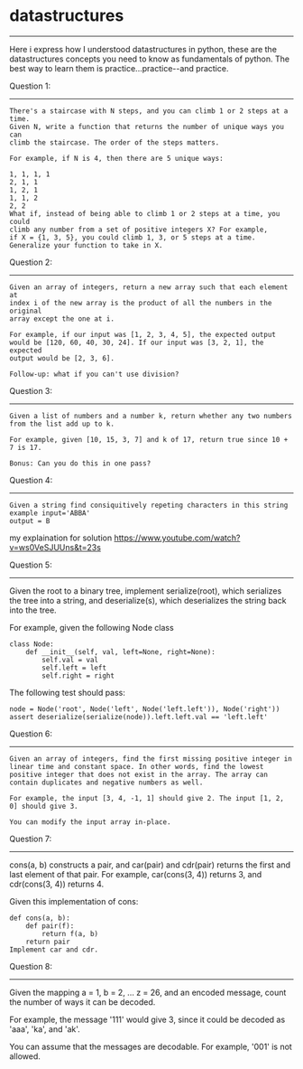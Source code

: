 # datastructures
___
Here i express how I understood datastructures in python, these are the datastructures concepts you need to know as fundamentals of python. The best way to learn them is practice...practice--and practice.

Question 1:
___
```
There's a staircase with N steps, and you can climb 1 or 2 steps at a time. 
Given N, write a function that returns the number of unique ways you can 
climb the staircase. The order of the steps matters.

For example, if N is 4, then there are 5 unique ways:

1, 1, 1, 1
2, 1, 1
1, 2, 1
1, 1, 2
2, 2
What if, instead of being able to climb 1 or 2 steps at a time, you could 
climb any number from a set of positive integers X? For example, 
if X = {1, 3, 5}, you could climb 1, 3, or 5 steps at a time. 
Generalize your function to take in X.
```

Question 2:
___
```
Given an array of integers, return a new array such that each element at 
index i of the new array is the product of all the numbers in the original 
array except the one at i.

For example, if our input was [1, 2, 3, 4, 5], the expected output 
would be [120, 60, 40, 30, 24]. If our input was [3, 2, 1], the expected 
output would be [2, 3, 6].

Follow-up: what if you can't use division?
```

Question 3:
___
```
Given a list of numbers and a number k, return whether any two numbers from the list add up to k.

For example, given [10, 15, 3, 7] and k of 17, return true since 10 + 7 is 17.

Bonus: Can you do this in one pass?
```

Question 4:
___
```
Given a string find consiquitively repeting characters in this string
example input='ABBA'
output = B
```
my explaination for solution https://www.youtube.com/watch?v=ws0VeSJUUns&t=23s



Question 5:
___

Given the root to a binary tree, implement serialize(root), which serializes the tree into a string, and deserialize(s), which deserializes the string back into the tree.

For example, given the following Node class
```
class Node:
    def __init__(self, val, left=None, right=None):
        self.val = val
        self.left = left
        self.right = right
```
The following test should pass:
```
node = Node('root', Node('left', Node('left.left')), Node('right'))
assert deserialize(serialize(node)).left.left.val == 'left.left'
```

Question 6:
___

```
Given an array of integers, find the first missing positive integer in linear time and constant space. In other words, find the lowest positive integer that does not exist in the array. The array can contain duplicates and negative numbers as well.

For example, the input [3, 4, -1, 1] should give 2. The input [1, 2, 0] should give 3.

You can modify the input array in-place.
```

Question 7:
___

cons(a, b) constructs a pair, and car(pair) and cdr(pair) returns the first and last element of that pair. For example, car(cons(3, 4)) returns 3, and cdr(cons(3, 4)) returns 4.

Given this implementation of cons:

```
def cons(a, b):
    def pair(f):
        return f(a, b)
    return pair
Implement car and cdr.
```

Question 8:
___

Given the mapping a = 1, b = 2, ... z = 26, and an encoded message, count the number of ways it can be decoded.

For example, the message '111' would give 3, since it could be decoded as 'aaa', 'ka', and 'ak'.

You can assume that the messages are decodable. For example, '001' is not allowed.
